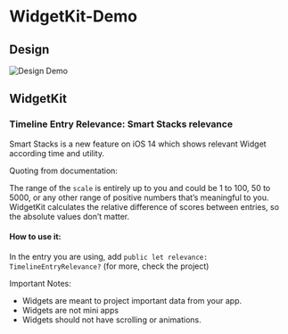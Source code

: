 # WidgetKit-Demo


## Design 

![Design Demo](https://user-images.githubusercontent.com/27673762/88223349-f10afd00-cc84-11ea-8977-7bc408727d83.png)

## WidgetKit
### Timeline Entry Relevance: Smart Stacks relevance 
Smart Stacks is a new feature on iOS 14 which shows relevant Widget according time and utility. 

Quoting from documentation: 

The range of the `scale` is entirely up to you and could be 1 to 100, 50 to 5000, or any other range of positive numbers that’s meaningful to you. WidgetKit calculates the relative difference of scores between entries, so the absolute values don’t matter.
#### How to use it: 
In the entry you are using, add `public let relevance: TimelineEntryRelevance?` (for more, check the project)

Important Notes: 
- Widgets are meant to project important data from your app.
- Widgets are not mini apps 
- Widgets should not have scrolling or animations.
